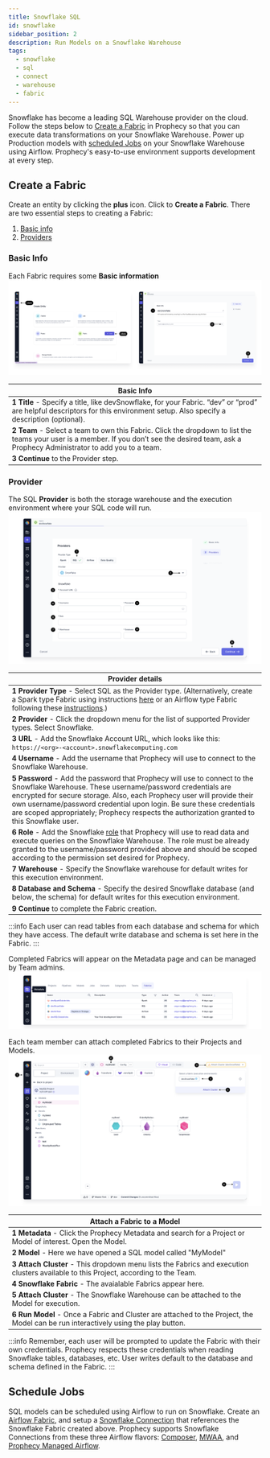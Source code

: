```yaml
---
title: Snowflake SQL
id: snowflake
sidebar_position: 2
description: Run Models on a Snowflake Warehouse
tags:
  - snowflake
  - sql
  - connect
  - warehouse
  - fabric
---
```


Snowflake has become a leading SQL Warehouse provider on the cloud. Follow the steps below to [Create a Fabric](./snowflake.md#create-a-fabric) in Prophecy so that you can execute data transformations on your Snowflake Warehouse. Power up Production models with [scheduled Jobs](./snowflake.md#schedule-jobs) on your Snowflake Warehouse using Airflow. Prophecy's easy-to-use environment supports development at every step.

## Create a Fabric

Create an entity by clicking the **plus** icon. Click to **Create a Fabric**.
There are two essential steps to creating a Fabric:

1. [Basic info](./snowflake.md#basic-info)
2. [Providers](./snowflake.md#provider)

### Basic Info

Each Fabric requires some **Basic information**
![SFBasicInfo](./img/SnowflakeFabric1.png)

| Basic Info                                                                                                                                                                                       |
| ------------------------------------------------------------------------------------------------------------------------------------------------------------------------------------------------ |
| **1 Title** - Specify a title, like devSnowflake, for your Fabric. “dev” or “prod” are helpful descriptors for this environment setup. Also specify a description (optional).                    |
| **2 Team** - Select a team to own this Fabric. Click the dropdown to list the teams your user is a member. If you don’t see the desired team, ask a Prophecy Administrator to add you to a team. |
| **3 Continue** to the Provider step.                                                                                                                                                             |

### Provider

The SQL **Provider** is both the storage warehouse and the execution environment where your SQL code will run.
![SFProvider](./img/SnowflakeFabric2.png)

| Provider details                                                                                                                                                                                                                                                                                                                                                                       |
| -------------------------------------------------------------------------------------------------------------------------------------------------------------------------------------------------------------------------------------------------------------------------------------------------------------------------------------------------------------------------------------- |
| **1 Provider Type** - Select SQL as the Provider type. (Alternatively, create a Spark type Fabric using instructions [here](/docs/administration/spark-fabrics/fabrics.md) or an Airflow type Fabric following these [instructions](/docs/Orchestration/airflow/setup/setup.md).)                                                                                                      |
| **2 Provider** - Click the dropdown menu for the list of supported Provider types. Select Snowflake.                                                                                                                                                                                                                                                                                   |
| **3 URL** - Add the Snowflake Account URL, which looks like this: `https://<org>-<account>.snowflakecomputing.com`                                                                                                                                                                                                                                                                     |
| **4 Username** - Add the username that Prophecy will use to connect to the Snowflake Warehouse.                                                                                                                                                                                                                                                                                        |
| **5 Password** - Add the password that Prophecy will use to connect to the Snowflake Warehouse. These username/password credentials are encrypted for secure storage. Also, each Prophecy user will provide their own username/password credential upon login. Be sure these credentials are scoped appropriately; Prophecy respects the authorization granted to this Snowflake user. |
| **6 Role** - Add the Snowflake [role](https://docs.snowflake.com/en/user-guide/security-access-control-overview#roles) that Prophecy will use to read data and execute queries on the Snowflake Warehouse. The role must be already granted to the username/password provided above and should be scoped according to the permission set desired for Prophecy.                         |
| **7 Warehouse** - Specify the Snowflake warehouse for default writes for this execution environment.                                                                                                                                                                                                                                                                                   |
| **8 Database and Schema** - Specify the desired Snowflake database (and below, the schema) for default writes for this execution environment.                                                                                                                                                                                                                                          |
| **9 Continue** to complete the Fabric creation.                                                                                                                                                                                                                                                                                                                                        |

:::info
Each user can read tables from each database and schema for which they have access. The default write database and schema is set here in the Fabric.
:::

Completed Fabrics will appear on the Metadata page and can be managed by Team admins.
![FabricMetadata](./img/FabricMetadata.png)

Each team member can attach completed Fabrics to their Projects and Models.
![SFAttachCluster](./img/SnowflakeAttachCluster.png)

| **Attach a Fabric to a Model**                                                                                                       |
| ------------------------------------------------------------------------------------------------------------------------------------ |
| **1 Metadata** - Click the Prophecy Metadata and search for a Project or Model of interest. Open the Model.                          |
| **2 Model** - Here we have opened a SQL model called "MyModel"                                                                       |
| **3 Attach Cluster** - This dropdown menu lists the Fabrics and execution clusters available to this Project, according to the Team. |
| **4 Snowflake Fabric** - The avaialable Fabrics appear here.                                                                         |
| **5 Attach Cluster** - The Snowflake Warehouse can be attached to the Model for execution.                                           |
| **6 Run Model** - Once a Fabric and Cluster are attached to the Project, the Model can be run interactively using the play button.   |

:::info
Remember, each user will be prompted to update the Fabric with their own credentials. Prophecy respects these credentials when reading Snowflake tables, databases, etc. User writes default to the database and schema defined in the Fabric.
:::

## Schedule Jobs

SQL models can be scheduled using Airflow to run on Snowflake. Create an [Airflow Fabric](/docs/Orchestration/airflow/setup/), and setup a [Snowflake Connection](/docs/Orchestration/airflow/setup/MWAA_fabric#setting-up-connections) that references the Snowflake Fabric created above. Prophecy supports Snowflake Connections from these three Airflow flavors: [Composer](/docs/Orchestration/airflow/setup/composer_fabric), [MWAA](/docs/Orchestration/airflow/setup/MWAA_fabric#setting-up-connections), and [Prophecy Managed Airflow](/docs/Orchestration/airflow/setup/prophecy-managed/connections/prophecy_managed_airflow_fabric_snowflake_connections).
